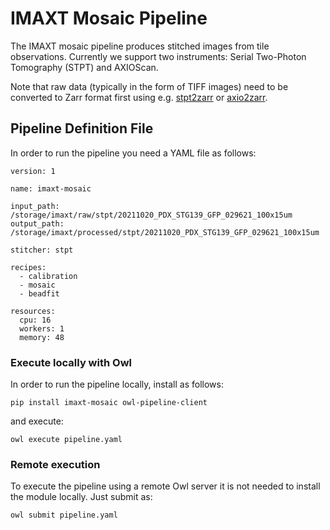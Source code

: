 # IMAXT Mosaic Pipeline

The IMAXT mosaic pipeline produces stitched images from tile observations.
Currently we support two instruments: Serial Two-Photon Tomography (STPT)
and AXIOScan. 

Note that raw data (typically in the form of TIFF images) need to be converted
to Zarr format first using e.g. [stpt2zarr](https://pypi.org/project/stpt2zarr/)
or [axio2zarr](https://pypi.org/project/axio2zarr/).


## Pipeline Definition File

In order to run the pipeline you need a YAML file as follows:

```
version: 1

name: imaxt-mosaic

input_path: /storage/imaxt/raw/stpt/20211020_PDX_STG139_GFP_029621_100x15um
output_path: /storage/imaxt/processed/stpt/20211020_PDX_STG139_GFP_029621_100x15um

stitcher: stpt

recipes:
  - calibration
  - mosaic
  - beadfit

resources:
  cpu: 16
  workers: 1
  memory: 48
```

### Execute locally with Owl

In order to run the pipeline locally, install as follows:
```
pip install imaxt-mosaic owl-pipeline-client
```

and execute:

```
owl execute pipeline.yaml
```

### Remote execution

To execute the pipeline using a remote Owl server it is not needed to install
the module locally. Just submit as:

```
owl submit pipeline.yaml
```
